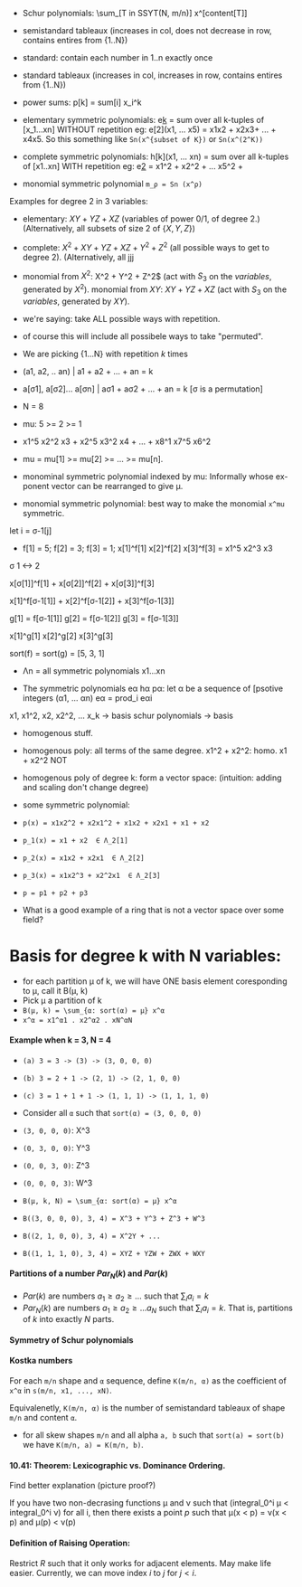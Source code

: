 - Schur polynomials: \sum_[T in SSYT(N, m/n)] x^[content[T]]
- semistandard tableaux (increases in col, does not decrease in row, contains entires from {1..N}) 
- standard: contain each number in 1..n exactly once
- standard tableaux (increases in col, increases in row, contains entires from {1..N}) 

- power sums: p[k] = sum[i] x_i^k
- elementary symmetric polynomials: e[k](x1,...xn) = sum over all k-tuples of [x_1...xn] WITHOUT repetition
  eg: e[2](x1, ... x5) = x1x2 + x2x3+  ... + x4x5. So this something like `Sn(x^{subset of K})`
  or `Sn(x^(2^K))`
- complete symmetric polynomials: h[k](x1, ... xn) = sum over all k-tuples of [x1..xn] WITH repetition
  eg: e[2](x1...x5) = x1^2 + x2^2 + ... x5^2 + 
- monomial symmetric polynomial `m_ρ = Sn (x^ρ)`

Examples for degree 2 in 3 variables:

- elementary: $XY + YZ + XZ$ (variables of power 0/1, of degree 2.) (Alternatively, all subsets of size $2$ of $\{X, Y, Z\})$
- complete: $X^2 + XY + YZ + XZ + Y^2 + Z^2$ (all possible ways to get to degree 2). (Alternatively, all jjj
- monomial from $X^2$: X^2 + Y^2 + Z^2$ (act with $S_3$ on the _variables_, generated by $X^2$).
  monomial from $XY$: $XY + YZ + XZ$ (act with $S_3$ on the _variables_, generated by $XY$).



- we're saying: take ALL possible ways with repetition.
- of course this will include all possibele ways to take "permuted".

- We are picking {1...N} with repetition $k$ times
- (a1, a2, .. an) | a1 + a2 + ... + an = k
- a[σ1], a[σ2]... a[σn] | aσ1 + aσ2 + ... + an = k [σ is a permutation]


- N = 8
- mu: 5 >= 2 >= 1


- x1^5 x2^2 x3 + x2^5 x3^2 x4 + ... + x8^1 x7^5 x6^2

- mu = mu[1] >= mu[2] >= ... >= mu[n].
- monominal symmetric polynomial indexed by mu: Informally whose ex-ponent vector can be rearranged to give μ.
- monomial symmetric polynomial: best way to make the monomial `x^mu` symmetric.


let i = σ-1[j]

- f[1] = 5; f[2] = 3; f[3] = 1;
x[1]^f[1] x[2]^f[2] x[3]^f[3] = x1^5 x2^3 x3

σ 1 <-> 2

x[σ[1]]^f[1] + x[σ[2]]^f[2] + x[σ[3]]^f[3]

x[1]^f[σ-1[1]] + x[2]^f[σ-1[2]] + x[3]^f[σ-1[3]]

g[1] = f[σ-1[1]] 
g[2] = f[σ-1[2]] 
g[3] = f[σ-1[3]] 


x[1]^g[1] x[2]^g[2] x[3]^g[3]

sort(f) = sort(g) = [5, 3, 1]
- Λn = all symmetric polynomials x1...xn


- The symmetric polynomials eα hα pα: let α be a sequence of [psotive integers (α1, ... αn)
  eα = prod_i eαi


x1, x1^2, x2, x2^2, ... x_k -> basis
schur polynomials -> basis


- homogenous stuff.
- homogenous poly: all terms of the same degree. x1^2 + x2^2: homo. x1 + x2^2 NOT
- homogenous poly of degree k: form a vector space: (intuition: adding and scaling don't change degree)
- some symmetric polynomial:
- `p(x) = x1x2^2 + x2x1^2 + x1x2 + x2x1 + x1 + x2`
- `p_1(x) = x1 + x2  ∈ Λ_2[1]`
- `p_2(x) = x1x2 + x2x1  ∈ Λ_2[2]`
- `p_3(x) = x1x2^3 + x2^2x1  ∈ Λ_2[3]`
- `p = p1 + p2 + p3`

- What is a good example of a ring that is not a vector space over some field?

# Basis for degree k with N variables:

- for each partition μ of k, we will have ONE basis element coresponding to μ, call it B(μ, k)
- Pick μ a partition of k
- `B(μ, k) = \sum_{α: sort(α) = μ} x^α`
- `x^α = x1^α1 . x2^α2 . xN^αN`

#### Example when k = 3, N = 4


- `(a) 3 = 3 -> (3) -> (3, 0, 0, 0)`
- `(b) 3 = 2 + 1 -> (2, 1) -> (2, 1, 0, 0)`
- `(c) 3 = 1 + 1 + 1 -> (1, 1, 1) -> (1, 1, 1, 0)`

- Consider all `α` such that `sort(α) = (3, 0, 0, 0)`
- `(3, 0, 0, 0)`: X^3
- `(0, 3, 0, 0)`: Y^3
- `(0, 0, 3, 0)`: Z^3
- `(0, 0, 0, 3)`: W^3
- `B(μ, k, N) = \sum_{α: sort(α) = μ} x^α`
- `B((3, 0, 0, 0), 3, 4) = X^3 + Y^3 + Z^3 + W^3`
- `B((2, 1, 0, 0), 3, 4) = X^2Y + ...`
- `B((1, 1, 1, 0), 3, 4) = XYZ + YZW + ZWX + WXY`

#### Partitions of a number $Par_N(k)$ and $Par(k)$

- $Par(k)$ are numbers $a_1 \geq a_2 \geq \dots$ such that $\sum_i a_i = k$
- $Par_N(k)$ are numbers $a_1 \geq a_2 \geq \dots a_N$ such that $\sum_i a_i = k$.
    That is, partitions of $k$ into exactly $N$ parts.

#### Symmetry of Schur polynomials

#### Kostka numbers

For each `m/n` shape and `α` sequence, define `K(m/n, α)` as the coefficient of `x^α`
in `s(m/n, x1, ..., xN)`.

Equivalenetly, `K(m/n, α)` is the number of semistandard tableaux of shape
`m/n` and content `α`.


- for all skew shapes `m/n` and all alpha `a, b` such that `sort(a) = sort(b)` we have 
  `K(m/n, a) = K(m/n, b)`.


#### 10.41: Theorem: Lexicographic vs. Dominance Ordering.

Find better explanation (picture proof?)

If you have two non-decrasing functions μ and ν such that (integral_0^i μ < integral_0^i ν) for all i,
then there exists a point $p$ such that μ(x < p) = ν(x < p) and μ(p) < ν(p)

#### Definition of Raising Operation:

Restrict $R$ such that it only works for adjacent elements. May make life easier.
Currently, we can move index $i$ to $j$ for $j < i$. 
